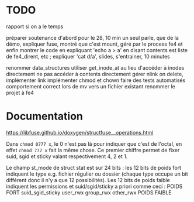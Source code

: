 # TODO

rapport si on a le temps

préparer soutenance d'abord pour le 28, 10 min un seul parle, que de la démo, expliquer fuse, montré que c'est mount, géré par le process fe4 et enfin montrer le code en expliquant 'echo a > a' en disant contents est liste de fe4_dirent, etc ; expliquer 'cat d/a', slides, s'entrainer, 10 minutes

renommer data_structures
utiliser get_inode_at au lieu d'accéder à inodes directement
ne pas accéder à contents directement
gérer nlink on delete, implémenter link
implémenter chmod et chown
faire des tests automatisés
comportement correct lors de mv vers un fichier existant
renommer le projet à fe4

# Documentation

https://libfuse.github.io/doxygen/structfuse__operations.html

Dans `chmod 0777 x`, le 0 n'est pas là pour indiquer que c'est de l'octal, en effet `chmod 777 x` fait la même chose. Ce premier chiffre permet de fixer suid, sgid et sticky valant respectivement 4, 2 et 1.

Le champ st_mode de struct stat est sur 24 bits : les 12 bits de poids fort indiquent le type e.g. fichier régulier ou dossier (chaque type occupe un bit différent donc il n'y a que 12 possibilités). Les 12 bits de poids faible indiquent les permissions et suid/sgid/sticky a priori comme ceci : POIDS FORT suid_sgid_sticky user_rwx group_rwx other_rwx POIDS FAIBLE
